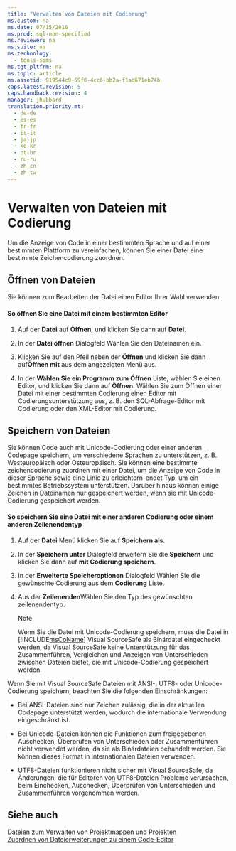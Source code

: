 ```yaml
---
title: "Verwalten von Dateien mit Codierung"
ms.custom: na
ms.date: 07/15/2016
ms.prod: sql-non-specified
ms.reviewer: na
ms.suite: na
ms.technology: 
  - tools-ssms
ms.tgt_pltfrm: na
ms.topic: article
ms.assetid: 919544c9-59f0-4cc6-bb2a-f1ad671eb74b
caps.latest.revision: 5
caps.handback.revision: 4
manager: jhubbard
translation.priority.mt: 
  - de-de
  - es-es
  - fr-fr
  - it-it
  - ja-jp
  - ko-kr
  - pt-br
  - ru-ru
  - zh-cn
  - zh-tw
---
```

# Verwalten von Dateien mit Codierung
Um die Anzeige von Code in einer bestimmten Sprache und auf einer bestimmten Plattform zu vereinfachen, können Sie einer Datei eine bestimmte Zeichencodierung zuordnen.  
  
## Öffnen von Dateien  
Sie können zum Bearbeiten der Datei einen Editor Ihrer Wahl verwenden.  
  
#### So öffnen Sie eine Datei mit einem bestimmten Editor  
  
1.  Auf der **Datei** auf **Öffnen**, und klicken Sie dann auf **Datei**.  
  
2.  In der **Datei öffnen** Dialogfeld Wählen Sie den Dateinamen ein.  
  
3.  Klicken Sie auf den Pfeil neben der **Öffnen** und klicken Sie dann auf**Öffnen mit** aus dem angezeigten Menü aus.  
  
4.  In der **Wählen Sie ein Programm zum Öffnen** Liste, wählen Sie einen Editor, und klicken Sie dann auf **Öffnen**. Wählen Sie zum Öffnen einer Datei mit einer bestimmten Codierung einen Editor mit Codierungsunterstützung aus, z. B. den SQL-Abfrage-Editor mit Codierung oder den XML-Editor mit Codierung.  
  
## Speichern von Dateien  
Sie können Code auch mit Unicode-Codierung oder einer anderen Codepage speichern, um verschiedene Sprachen zu unterstützen, z. B. Westeuropäisch oder Osteuropäisch. Sie können eine bestimmte zeichencodierung zuordnen mit einer Datei, um die Anzeige von Code in dieser Sprache sowie eine Linie zu erleichtern\-endet Typ, um ein bestimmtes Betriebssystem unterstützen. Darüber hinaus können einige Zeichen in Dateinamen nur gespeichert werden, wenn sie mit Unicode-Codierung gespeichert werden.  
  
#### So speichern Sie eine Datei mit einer anderen Codierung oder einem anderen Zeilenendentyp  
  
1.  Auf der **Datei** Menü klicken Sie auf **Speichern <filename> als**.  
  
2.  In der **Speichern unter** Dialogfeld erweitern Sie die **Speichern** und klicken Sie dann auf **mit Codierung speichern**.  
  
3.  In der **Erweiterte Speicheroptionen** Dialogfeld Wählen Sie die gewünschte Codierung aus dem **Codierung** Liste.  
  
4.  Aus der **Zeilenenden**Wählen Sie den Typ des gewünschten zeilenendentyp.  
  
    > [!NOTE]  
    > Wenn Sie die Datei mit Unicode-Codierung speichern, muss die Datei in [!INCLUDE[msCoName](../content/includes/msCoName_md.md)] Visual SourceSafe als Binärdatei eingecheckt werden, da Visual SourceSafe keine Unterstützung für das Zusammenführen, Vergleichen und Anzeigen von Unterschieden zwischen Dateien bietet, die mit Unicode-Codierung gespeichert werden.  
  
Wenn Sie mit Visual SourceSafe Dateien mit ANSI-, UTF8- oder Unicode-Codierung speichern, beachten Sie die folgenden Einschränkungen:  
  
-   Bei ANSI-Dateien sind nur Zeichen zulässig, die in der aktuellen Codepage unterstützt werden, wodurch die internationale Verwendung eingeschränkt ist.  
  
-   Bei Unicode-Dateien können die Funktionen zum freigegebenen Auschecken, Überprüfen von Unterschieden oder Zusammenführen nicht verwendet werden, da sie als Binärdateien behandelt werden. Sie können dieses Format in internationalen Dateien verwenden.  
  
-   UTF8-Dateien funktionieren nicht sicher mit Visual SourceSafe, da Änderungen, die für Editoren von UTF8-Dateien Probleme verursachen, beim Einchecken, Auschecken, Überprüfen von Unterschieden und Zusammenführen vorgenommen werden.  
  
## Siehe auch  
[Dateien zum Verwalten von Projektmappen und Projekten](../content/Files-That-Manage-Solutions-and-Projects.md)  
[Zuordnen von Dateierweiterungen zu einem Code-Editor](assetId:///193630f4-93de-4950-8f36-68702531f925)  
  
